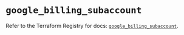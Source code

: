# `google_billing_subaccount`

Refer to the Terraform Registry for docs: [`google_billing_subaccount`](https://registry.terraform.io/providers/hashicorp/google/6.13.0/docs/resources/billing_subaccount).
